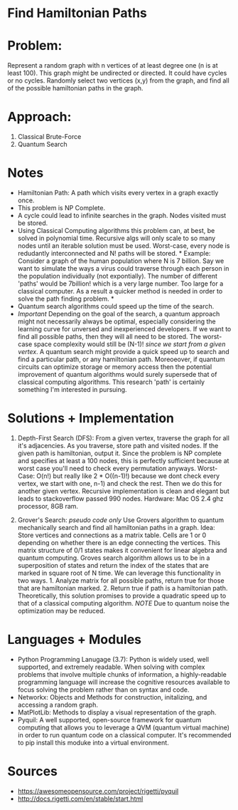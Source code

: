 # Find Hamiltonian Paths


# Problem:
 Represent a random graph with n vertices of at least degree one (n is at least 100). 
 This graph might be undirected or directed. It could have cycles or no cycles. 
 Randomly select two vertices (x,y) from the graph, and find all of the possible hamiltonian paths in the graph.
 

# Approach:
1. Classical Brute-Force
3. Quantum Search

# Notes
- Hamiltonian Path: A path which visits every vertex in a graph exactly once.
- This problem is NP Complete.
- A cycle could lead to infinite searches in the graph. Nodes visited must be stored.
- Using Classical Computing algorithms this problem can, at best, be solved in polynomial time.
  Recursive algs will only scale to so many nodes until an iterable solution must be used. Worst-case, every node is redudantly interconnected and N! paths will be stored. * Example: Consider a graph of the human population where N is 7 billion. Say we want to simulate the ways a virus could traverse through each person in the population individually (not expontially). The number of different 'paths' would be 7billion! which is a very large number. Too large for a classical computer. As a result a quicker method is needed in order to solve the path finding problem. *
- Quantum search algorithms could speed up the time of the search. 
- *Important* Depending on the goal of the search, a quantum approach might not necessarily always be optimal, especially considering the learning curve for unversed and inexperienced developers. If we want to find all possible paths, then they will all need to be stored. The worst-case space complexity would still be (N-1)! *since we start from a given vertex*. A quantum search might provide a quick speed up to search and find a particular path, or any hamiltonian path. Moreoeover, if quantum circuits can optimize storage or memory access then the potential improvement of quantum algorithms would surely supersede that of classical computing algorithms. This research 'path' is certainly something I'm interested in pursuing. 

# Solutions + Implementation
  1. Depth-First Search (DFS): From a given vertex, traverse the graph for all it's adjacencies. As you traverse, store path and visited nodes. If the given path is hamiltonian, output it. Since the problem is NP complete and specifies at least a 100 nodes, this is perfectly sufficient because at worst case you'll need to check every permutation anyways. Worst-Case: O(n!) but really like 2 * O((n-1)!) because we dont check every vertex, we start with one, n-1) and check the rest. Then we do this for another given vertex. Recursive implementation is clean and elegant but leads to stackoverflow passed 990 nodes. Hardware: Mac OS 2.4 ghz processor, 8GB ram.
 
  2. Grover's Search: *pseudo code only* Use Grovers algorithm to quantum mechanically search and find all hamiltonian paths in a graph. Idea: Store vertices and connections as a matrix table. Cells are 1 or 0 depending on whether there is an edge connecting the vertices. This matrix structure of 0/1 states makes it convenient for linear algebra and quantum computing. Groves search algorithm allows us to be in a superposition of states and return the index of the states that are marked in square root of N time. We can leverage this functionality in two ways. 1. Analyze matrix for all possible paths, return true for those that are hamiltonian marked. 2. Return true if path is a hamiltonian path. Theoretically, this solution promises to provide a quadratic speed up to that of a classical computing algorithm.  *NOTE* Due to quantum noise the optimization may be reduced. 


# Languages + Modules
- Python Programming Lanugage (3.7): Python is widely used, well supported, and extremely readable. When solving with complex problems that involve multiple chunks of information, a highly-readable programming language will increase the cognitive resources available to focus solving the problem rather than on syntax and code. 
- Networkx: Objects and Methods for construction, initalizing, and accessing a random graph.
- MatPlotLib: Methods to display a visual representation of the graph.
- Pyquil: A well supported, open-source framework for quantum computing that allows you to leverage a QVM (quantum virtual machine) in order to run quantum code on a classical computer. It's recommended to pip install this moduke into a virtual environment.



# Sources
- https://awesomeopensource.com/project/rigetti/pyquil
- http://docs.rigetti.com/en/stable/start.html
